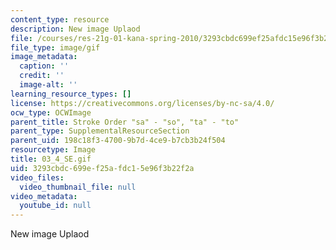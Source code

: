 ```yaml
---
content_type: resource
description: New image Uplaod
file: /courses/res-21g-01-kana-spring-2010/3293cbdc699ef25afdc15e96f3b22f2a_03_4_SE.gif
file_type: image/gif
image_metadata:
  caption: ''
  credit: ''
  image-alt: ''
learning_resource_types: []
license: https://creativecommons.org/licenses/by-nc-sa/4.0/
ocw_type: OCWImage
parent_title: Stroke Order "sa" - "so", "ta" - "to"
parent_type: SupplementalResourceSection
parent_uid: 198c18f3-4700-9b7d-4ce9-b7cb3b24f504
resourcetype: Image
title: 03_4_SE.gif
uid: 3293cbdc-699e-f25a-fdc1-5e96f3b22f2a
video_files:
  video_thumbnail_file: null
video_metadata:
  youtube_id: null
---
```

New image Uplaod